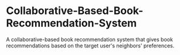 # Collaborative-Based-Book-Recommendation-System
A collaborative-based book recommendation system that gives book recommendations based on the target user's neighbors' preferences.

